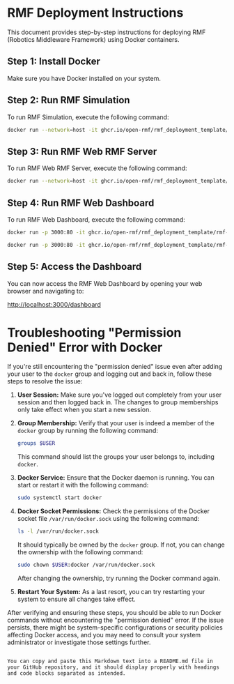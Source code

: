 
# RMF Deployment Instructions

This document provides step-by-step instructions for deploying RMF (Robotics Middleware Framework) using Docker containers.

## Step 1: Install Docker

Make sure you have Docker installed on your system.

## Step 2: Run RMF Simulation

To run RMF Simulation, execute the following command:

```bash
docker run --network=host -it ghcr.io/open-rmf/rmf_deployment_template/rmf-simulation:latest bash -c "ros2 launch rmf_demos_gz office.launch.xml headless:=1 server_uri:=ws://localhost:8000/_internal"
```
## Step 3: Run RMF Web RMF Server

To run RMF Web RMF Server, execute the following command:

```bash
docker run --network=host -it ghcr.io/open-rmf/rmf_deployment_template/rmf-web-rmf-server:latest
```

## Step 4: Run RMF Web Dashboard

To run RMF Web Dashboard, execute the following command:

```bash
docker run -p 3000:80 -it ghcr.io/open-rmf/rmf_deployment_template/rmf-web-dashboard-local:latest
```

```bash
docker run -p 3000:80 -it ghcr.io/open-rmf/rmf_deployment_template/rmf-web-dashboard-local:latest
```

## Step 5: Access the Dashboard

You can now access the RMF Web Dashboard by opening your web browser and navigating to:

[http://localhost:3000/dashboard](http://localhost:3000/dashboard)

# Troubleshooting "Permission Denied" Error with Docker

If you're still encountering the "permission denied" issue even after adding your user to the `docker` group and logging out and back in, follow these steps to resolve the issue:

1. **User Session:** Make sure you've logged out completely from your user session and then logged back in. The changes to group memberships only take effect when you start a new session.

2. **Group Membership:** Verify that your user is indeed a member of the `docker` group by running the following command:

   ```bash
   groups $USER
   ```

   This command should list the groups your user belongs to, including `docker`.

3. **Docker Service:** Ensure that the Docker daemon is running. You can start or restart it with the following command:

   ```bash
   sudo systemctl start docker
   ```

4. **Docker Socket Permissions:** Check the permissions of the Docker socket file `/var/run/docker.sock` using the following command:

   ```bash
   ls -l /var/run/docker.sock
   ```

   It should typically be owned by the `docker` group. If not, you can change the ownership with the following command:

   ```bash
   sudo chown $USER:docker /var/run/docker.sock
   ```

   After changing the ownership, try running the Docker command again.

5. **Restart Your System:** As a last resort, you can try restarting your system to ensure all changes take effect.

After verifying and ensuring these steps, you should be able to run Docker commands without encountering the "permission denied" error. If the issue persists, there might be system-specific configurations or security policies affecting Docker access, and you may need to consult your system administrator or investigate those settings further.
```

You can copy and paste this Markdown text into a README.md file in your GitHub repository, and it should display properly with headings and code blocks separated as intended.
